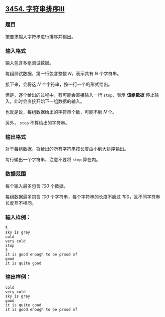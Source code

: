 ## [3454. 字符串排序III](https://www.acwing.com/problem/content/3457/)

### 题目

按要求输入字符串进行排序并输出。

### 输入格式

输入包含多组测试数据。

每组测试数据，第一行包含整数 *N*，表示共有 *N* 个字符串。

接下来，会将这 *N* 个字符串，按一行一个的形式给出。

但是，逐个给出的过程中，有可能会直接输入一行 `stop`，表示 **该组数据** 停止输入，此时会直接开始下一组数据的输入。

也就是说，每组数据给出的字符串个数，可能不到 *N* 个。

另外， `stop` 不算给出的字符串。

### 输出格式

对于每组数据，将给出的所有字符串按长度由小到大排序输出。

每行输出一个字符串，注意不要将 `stop` 算在内。

### 数据范围

每个输入最多包含 *100* 个数据。

每组数据最多包含 *100* 个字符串，每个字符串的长度不超过 *100*，且不同字符串长度互不相同。

### 输入样例：

```
5
sky is grey
cold
very cold
stop
3
it is good enough to be proud of
good
it is quite good
```

### 输出样例：

```
cold
very cold
sky is grey
good
it is quite good
it is good enough to be proud of
```
